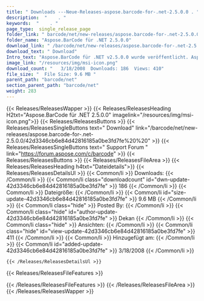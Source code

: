 ```yaml
---
title: " Downloads ---Neue-Releases-aspose.barcode-for-.net-2.5.0.0 . "
description:  "    . " 
keywords:  "    . " 
page_type:  single_release_page
folder_link: " barcode/net/new-releases/aspose.barcode-for-.net-2.5.0.0/"
folder_name: "Aspose.BarCode für .NET 2.5.0.0"
download_link: " /barcode/net/new-releases/aspose.barcode-for-.net-2.5.0.0/42d3346cb6e84d42816185a0be3fd7fe"
download_text: " Download"
Intro_text: "Aspose.BarCode für .NET v2.5.0.0 wurde veröffentlicht. Aspose.BarCode ist ein All-In-..."
image_link: "/resources/img/msi-icon.png"
download_count: "   3/18/2008  Downloads: 186  Views: 410"
file_size: "  File Size: 9.6 MB "
parent_path: "barcode/net"
section_parent_path: "barcode/net"
weight: 283
---
```


{{< Releases/ReleasesWapper >}}
  {{< Releases/ReleasesHeading H2txt="Aspose.BarCode für .NET 2.5.0.0" imagelink="/resources/img/msi-icon.png">}}
  {{< Releases/ReleasesButtons >}}
    {{< Releases/ReleasesSingleButtons text=" Download" link="/barcode/net/new-releases/aspose.barcode-for-.net-2.5.0.0/42d3346cb6e84d42816185a0be3fd7fe%20%20" >}}
    {{< Releases/ReleasesSingleButtons text=" Support Forum " link="https://forum.aspose.com/c/barcode" >}}
  {{< Releases/ReleasesButtons >}}
  {{< Releases/ReleasesFileArea >}}
    {{< Releases/ReleasesHeading h4txt="Dateidetails">}}
    {{< Releases/ReleasesDetailsUl >}}
            {{< Common/li >}} Downloads: {{< /Common/li >}}
      {{< Common/li class="downloadcount" id="dwn-update-42d3346cb6e84d42816185a0be3fd7fe" >}} 186 {{< /Common/li >}}
      {{< Common/li >}} Dateigröße: {{< /Common/li >}}
      {{< Common/li id="size-update-42d3346cb6e84d42816185a0be3fd7fe" >}} 9.6 MB {{< /Common/li >}} 
      {{< Common/li  class="hide" >}} Posted By: {{< /Common/li >}} 
      {{< Common/li class="hide" id="author-update-42d3346cb6e84d42816185a0be3fd7fe" >}} Dekan {{< /Common/li >}}
      {{< Common/li class="hide" >}} Ansichten: {{< /Common/li >}}
      {{< Common/li class="hide" id="view-update-42d3346cb6e84d42816185a0be3fd7fe" >}} 411 {{< /Common/li >}}
      {{< Common/li >}} Hinzugefügt am: {{< /Common/li >}}
      {{< Common/li id="added-update-42d3346cb6e84d42816185a0be3fd7fe" >}} 3/18/2008 {{< /Common/li >}} 

    {{< /Releases/ReleasesDetailsUl >}}

  {{< Releases/ReleasesFileFeatures >}}
      
  {{< /Releases/ReleasesFileFeatures >}}
 {{< /Releases/ReleasesFileArea >}}
{{< /Releases/ReleasesWapper >}}



